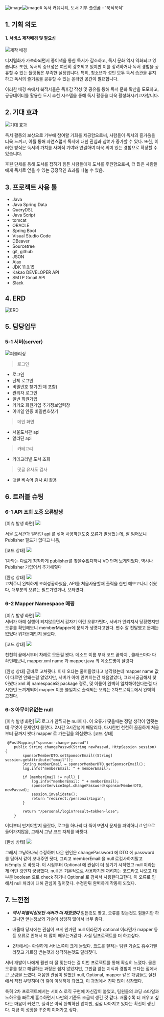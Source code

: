 ![image](https://github.com/user-attachments/assets/1f8c67cc-e3f4-473a-84d2-2bc19548e92a)![image](https://github.com/user-attachments/assets/eb48a0d8-11e0-4d07-9bef-a69ec93aa87f)# 독서 커뮤니티, 도서 기부 플랫폼 - '북적북적'

## 1. 기획 의도

#### 1. 서비스 제작배경 및 필요성

![제작 배경](temp-statistics.png)

디지털화가 가속화되면서 종이책을 통한 독서가 감소하고, 독서 문화 역시 약화되고 있습니다. 
또한, 독서의 중요성은 여전히 강조되고 있지만 이를 장려하거나 독서 경험을 공유할 수 있는 플랫폼은 부족한 실정입니다.
특히, 청소년과 성인 모두 독서 습관을 유지하고 독서의 즐거움을 공유할 수 있는 온라인 공간이 필요합니다. 

이러한 배경 속에서 북적서울은 독후감 작성 및 공유를 통해 독서 문화 확산을 도모하고, 공공데이터를 활용한 도서 추천 시스템을 통해 독서 활동을 더욱 활성화시키고자합니다.



## 2. 기대 효과

![기대 효과](temp-whyuseus.png)

독서 활동의 보상으로 기부에 참여할 기회를 제공함으로써, 사람들이 독서의 즐거움을 더욱 느끼고, 이를 통해 자연스럽게 독서에 대한 관심과 참여가 증가할 수 있다. 또한, 이러한 방식은 독서의 가치를 사회적 기여와 연결하여 더욱 의미 있는 경험으로 확장할 수 있습니다.

후원 단체를 통해 도서를 접하기 힘든 사람들에게 도서를 후원함으로써, 더 많은 사람들에게 독서로 얻을 수 있는 긍정적인 효과를 나눌 수 있음.



## 3. 프로젝트 사용 툴

-   Java
-   Java Spring Data
-   QueryDSL
-   Java Script
-   tomcat
-   ORACLE
-   Spring Boot
-   Visual Studio Code
-   DBeaver
-   Sourcetree
-   git, github
-   JSON
-   Ajax
-   JDK 11.0.15
-   Kakao DEVELOPER API
-   SMTP Gmail API
-   Slack

## 4. ERD

![ERD](../)

## 5. 담당업무

### 5-1 서버(server)

![퍼블리싱](../)

> 로그인

-   로그인 
-   단체 로그인 
-   비밀번호 찾기(단체 포함)
-   관리자 로그인
-   일반 회원가입
-   카카오 회원가입 추가정보입력창
-   이메일 인증 비밀번호찾기
  

> 메인 화면

-   서울도서관 api
-   알라딘 api


> 카테고리
- 카테고리별 도서 조회

> 댓글 유사도 검사
> 
- 댓글 비속어 검사 AI 활용

## 6. 트러블 슈팅


### 6-1 API 조회 도중 오류발생

[이슈 발생 화면]
<img src="https://github.com/catcatsang/bookjeogseoul-server/blob/master/OpenAPI-error.png"><br>

서울 도서관과 알라딘 api 를 섞어 사용하던도중 오류가 발생했는데, 잘 읽어보니 Publisher 필드가 없다고 나옴, 

[코드 상태]
<img src="https://github.com/catcatsang/bookjeogseoul-server/blob/master/vo%20%EC%97%86%EB%8A%94%20%EC%82%AC%EC%A7%84.png"><br>

1차와는 다르게 침착하게 publisher를 찾을수없다하니 VO 먼저 보게되었다. 역시나 Publisher 가없어서 추가해줫다

[완성 상태]
<img src="https://github.com/catcatsang/bookjeogseoul-server/blob/master/bookinfo%20%EC%88%98%EC%A0%95.png"><br>
고쳐주니 완벽하게 조회성공하였음, 
API를 처음사용할때 출력을 한번 해보고나니 쉬웠다, 대부분의 오류는 필드가없거나, 오타였다.
<br>

### 6-2 Mapper Namespace 매핑

[이슈 발생 화면]
<img src="https://github.com/catcatsang/bookjeogseoul-server/blob/master/mapper%20%EC%98%A4%EB%A5%98%20%EB%A1%9C%EA%B7%B8.png"><br>
서버가 아예 실행이 되지않으면서 갑자기 이런 오류가떳다, 서버가 안켜져서 당황했지만 오류를 확인해보니 
memberMapper에 문제가 생겻다고한다. 변수 잘 전달했고 문제는없었다 뭐가문제인지 몰랐다.

[코드 상태]
<img src="https://github.com/catcatsang/bookjeogseoul-server/blob/master/mapper%20%EC%98%A4%EB%A5%98%20mapper%EC%AA%BD.png"><br>

천천히 끝에서부터 차례로 모든걸 봣다. 메소드 이름 부터 코드 끝까지 , 클래스마다 다 확인해보니, mapper.xml name 과 mapper.java 의 메소드명이 달랏다

[완성 상태]
곧바로 고쳐줫다. 이제 오타는 줄어들었다고 생각했는데 mapper name 값이 다르면 안돼는걸 알았지만, 서버가 아예 안켜지는건 처음알았다, 그래서궁금해서 찾아봤다
xml 의 namespace와 package 경로, 및 이름이 완벽히 일치해야한다는걸 다시한번 느끼게되어 mapper 이름 불일치로 출력되는 오류는 2차프로젝트에서 완벽히 고쳣다.


### 6-3 아무이유없는 null

[이슈 발생 화면]
<img src="https://github.com/catcatsang/bookjeogseoul-server/blob/master/no%20reason%20null.png">
로그가 안찍히는 null이다. 이 오류가 떳을때는 정말 생각이 멈췃는데 무엇이 문제인지 몰랏다. 2시간 3시간넘게 매달리다, 다시한번 천천히 꼼꼼하게 처음부터 끝까지 봣다 
mapper 로 가는길을 의심했다. 
[코드 상태]
```
 @PostMapping("sponsor-change-passwd")
    public String changePasswd(String newPasswd, HttpSession session) {
        sponsorMemberDTO.setSponsorEmail((String) session.getAttribute("email"));
        String memberEmail = sponsorMemberDTO.getSponsorEmail();
        log.info("memberEmail: " + memberEmail);

        if (memberEmail != null) {
            log.info("memberEmail: " + memberEmail);
            sponsorServiceImpl.changePassword(sponsorMemberDTO, newPasswd);
            session.invalidate();
            return "redirect:/personal/Login";
        }

        return "/personal/login?result=tokken-lose";
    }
```


어디부터 만져야할지 몰랏다, 로그를 하나씩 다 찍어보면서 문제를 파악하니 if 안으로 들어가지않음, 그래서 그냥 코드 자체를 바꿧다. 

[완성 상태]
<img src="https://github.com/catcatsang/bookjeogseoul-server/blob/master/null%20%EC%98%A4%EB%A5%98%20%ED%95%B4%EA%B2%B0.png"><br>

그래서 그냥하나씩 수정하며 나온 원인은 changePassword 에 DTO 에 password 를 담아서 같이 보내주면 됫다, 그리고 memberEmail 을 null 로검사하지말고 isEmpty 로 바꿧다. 
이 시점부터 Optional 에 관심이 더 생기기 시작했고 null 이라는게 어떤 것인지 궁금했다. null 은 기본적으로 사용하기엔 꺼려지는 코드라고 나오고 대부분 boolean 으로 check 하거나 Optional 로 감싸서 사용한다고한다.
이 오류로 인해서 null 처리에 대해 관심이 깊어졋다.
수정한뒤 완벽하게 작동이 되었다.







## 7. 느낀점

-   ***역시 퍼블리싱보단 서버가 더 재밌었다*** 힘든것도 맞고, 오류를 찾는것도 힘들지만 하고나면 얻는정보와 기술이 상당히 많아서 너무 좋다.

-   배울때 당시에는 관심이 크게 안가던 null 이라던가 optional 이라던가 mapper 등등 오류로 인해서 더 많이 배우는거같다. 사실 팀프로젝트를 더 하고싶다.

-   2차에서는 확실하게 서비스쪽이 크게 늘었다. 코드를 잘적는 팀원 기술도 흡수가빨라졋고 가르침 받는것과 생각하는것도 달라졋다.

서버 개발이 나에게 훨씬 더 잘 맞는다는 걸 이번 프로젝트를 통해 확실히 느꼈다. 물론 오류를 찾고 해결하는 과정은 쉽지 않았지만, 그만큼 얻는 지식과 경험이 크다는 점에서 큰 보람을 느꼈다. 처음엔 관심이 덜했던 null, Optional, mapper 같은 개념들도 실전에서 직접 부딪히며 더 깊이 이해하게 되었고, 이 과정에서 진짜 많이 성장했다.

특히 2차 프로젝트에서는 서비스 로직 구현에 자신감이 붙었고, 팀원들의 코딩 스타일과 노하우를 빠르게 흡수하면서 나만의 기준도 조금씩 생긴 것 같다. 배울수록 더 배우고 싶다는 마음이 커졌고,  실력은 아직 완벽하진 않지만, 점점 나아지고 있다는 확신이 생긴다. 지금 이 성장을 꾸준히 이어가고 싶다.
